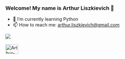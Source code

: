 ### Welcome! My name is Arthur Liszkievich 👋


- 🌱 I’m currently learning Python
- 📫 How to reach me: arthur.liszkievich@gmail.com

<div>
<a hrmf="https://github.com/arthurliszkievich">

<img heigh="180em" src="https://github-readme-stats.vercel.app/api?username=arthurliszkievich&show_icons=true&theme=merko&include_all_commits=true&count=true&conut_private=true"/>
</div>

<div style-"display: inline_block"><br>

<img align= "center" alt="Arthur-Python" height = "30" width = "40" src = "https://cdn.jsdelivr.net/gh/devicons/devicon/icons/python/python-original.svg" />
</div>

##